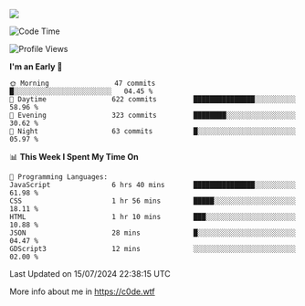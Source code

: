 <a href="https://wakatime.com"><img src="https://wakatime.com/share/@c0dezin/b7f18a7c-ab3a-40b8-8bc7-b1b7bf71f1d6.svg" /></a>

<!--START_SECTION:waka-->
![Code Time](http://img.shields.io/badge/Code%20Time-72%20hrs%207%20mins-blue)

![Profile Views](http://img.shields.io/badge/Profile%20Views-0-blue)

**I'm an Early 🐤** 

```text
🌞 Morning                47 commits          █░░░░░░░░░░░░░░░░░░░░░░░░   04.45 % 
🌆 Daytime                622 commits         ███████████████░░░░░░░░░░   58.96 % 
🌃 Evening                323 commits         ████████░░░░░░░░░░░░░░░░░   30.62 % 
🌙 Night                  63 commits          █░░░░░░░░░░░░░░░░░░░░░░░░   05.97 % 
```


📊 **This Week I Spent My Time On** 

```text
💬 Programming Languages: 
JavaScript               6 hrs 40 mins       ███████████████░░░░░░░░░░   61.98 % 
CSS                      1 hr 56 mins        █████░░░░░░░░░░░░░░░░░░░░   18.11 % 
HTML                     1 hr 10 mins        ███░░░░░░░░░░░░░░░░░░░░░░   10.88 % 
JSON                     28 mins             █░░░░░░░░░░░░░░░░░░░░░░░░   04.47 % 
GDScript3                12 mins             ░░░░░░░░░░░░░░░░░░░░░░░░░   02.00 % 
```


 Last Updated on 15/07/2024 22:38:15 UTC
<!--END_SECTION:waka-->

More info about me in https://c0de.wtf
